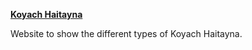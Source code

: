 **[Koyach Haitayna](https://gavii-b.github.io/Koyach-Haitayna/)**

Website to show the different types of Koyach Haitayna.

